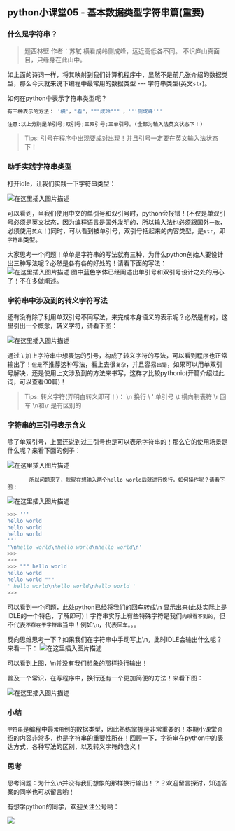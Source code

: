 ## python小课堂05 - 基本数据类型字符串篇(重要)

### 什么是字符串？

> 题西林壁         作者：苏轼
> 横看成岭侧成峰，远近高低各不同。
> 不识庐山真面目，只缘身在此山中。

如上面的诗词一样，将其映射到我们计算机程序中，显然不是前几张介绍的数据类型，那么今天就来说下编程中最常用的数据类型 --- 字符串类型(英文```str```)。


如何在python中表示字符串类型呢？
```python
有三种表示的方法： '横'，"看"，"""成玲""" ，'''侧成峰'''

注意:以上分别是单引号;双引号;三双引号;三单引号。(全部为输入法英文状态下！)
```

> Tips:
> 引号在程序中出现要成对出现！并且引号一定要在英文输入法状态下！


### 动手实践字符串类型

打开idle，让我们实践一下字符串类型：



![在这里插入图片描述](https://img-blog.csdnimg.cn/20181107192701963.png?x-oss-process=image/watermark,type_ZmFuZ3poZW5naGVpdGk,shadow_10,text_aHR0cHM6Ly9ibG9nLmNzZG4ubmV0L3M3NDA1NTY0NzI=,size_16,color_FFFFFF,t_70)

可以看到，当我们使用中文的单引号和双引号时，python会报错！(不仅是单双引号必须是英文状态，因为编程语言是国外发明的，所以输入法也必须跟国外```一致```，必须使用```英文```！)同时，可以看到被单引号，双引号括起来的内容类型，是```str```，即```字符串```类型。



大家思考一个问题！单单是字符串的写法就有三种，为什么python创始人要设计出三种写法呢？必然是各有各的好处的！请看下面的写法：
![在这里插入图片描述](https://img-blog.csdnimg.cn/20181107192739240.png?x-oss-process=image/watermark,type_ZmFuZ3poZW5naGVpdGk,shadow_10,text_aHR0cHM6Ly9ibG9nLmNzZG4ubmV0L3M3NDA1NTY0NzI=,size_16,color_FFFFFF,t_70)
图中蓝色字体已经阐述出单引号和双引号设计之处的用心了！不在多做阐述。



### 字符串中涉及到的转义字符写法
还有没有除了利用单双引号不同写法，来完成本身语义的表示呢？必然是有的，这里引出一个概念，转义字符，请看下图：



![在这里插入图片描述](https://img-blog.csdnimg.cn/20181107192800674.png?x-oss-process=image/watermark,type_ZmFuZ3poZW5naGVpdGk,shadow_10,text_aHR0cHM6Ly9ibG9nLmNzZG4ubmV0L3M3NDA1NTY0NzI=,size_16,color_FFFFFF,t_70)

通过 \ 加上字符串中想表达的引号，构成了转义字符的写法，可以看到程序也正常输出了！```但是```不推荐这种写法，看上去很```复杂```，并且容易```出错```，如果可以用单双引号解决，还是使用上文涉及到的方法来书写，这样才比较pythonic(开篇介绍过此词，可以查看00篇)！

> Tips:
>转义字符(弄明白转义即可！)： 
> \n   换行
>  \ '    单引号
> \t    横向制表符
>\r    回车
>\n和\r 是有区别的

### 字符串的三引号表示含义



除了单双引号，上面还说到过三引号也是可以表示字符串的！那么它的使用场景是什么呢？来看下面的例子：



![在这里插入图片描述](https://img-blog.csdnimg.cn/20181107192959402.png?x-oss-process=image/watermark,type_ZmFuZ3poZW5naGVpdGk,shadow_10,text_aHR0cHM6Ly9ibG9nLmNzZG4ubmV0L3M3NDA1NTY0NzI=,size_16,color_FFFFFF,t_70)

           所以问题来了，我现在想输入两个hello world后就进行换行，如何操作呢？请看下图：


 ![在这里插入图片描述](https://img-blog.csdnimg.cn/20181107193018526.png?x-oss-process=image/watermark,type_ZmFuZ3poZW5naGVpdGk,shadow_10,text_aHR0cHM6Ly9ibG9nLmNzZG4ubmV0L3M3NDA1NTY0NzI=,size_16,color_FFFFFF,t_70)

```python
>>> '''
hello world
hello world
hello world
'''
'\nhello world\nhello world\nhello world\n'
>>> 
>>> 
>>> """ hello world
hello world
hello world """
' hello world\nhello world\nhello world '
>>> 

```

   可以看到一个问题，此处python已经将我们的回车转成\n 显示出来(此处实际上是IDLE的一个特色，了解即可)！字符串实际上有些特殊字符是我们```肉眼看不到的```，但不代表```不存在于字符串```当中！例如```\n```，代表```回车```。。。

反向思维思考一下？如果我们在字符串中手动写上\n，此时IDLE会输出什么呢？来看一下：
![在这里插入图片描述](https://img-blog.csdnimg.cn/20181107193132296.png?x-oss-process=image/watermark,type_ZmFuZ3poZW5naGVpdGk,shadow_10,text_aHR0cHM6Ly9ibG9nLmNzZG4ubmV0L3M3NDA1NTY0NzI=,size_16,color_FFFFFF,t_70)

可以看到上图，\n并没有我们想象的那样换行输出！



普及一个常识，在写程序中，换行还有一个更加简便的方法！来看下图：

  ![在这里插入图片描述](https://img-blog.csdnimg.cn/20181107193150430.png?x-oss-process=image/watermark,type_ZmFuZ3poZW5naGVpdGk,shadow_10,text_aHR0cHM6Ly9ibG9nLmNzZG4ubmV0L3M3NDA1NTY0NzI=,size_16,color_FFFFFF,t_70)

### 小结      
```字符串```是编程中最```常用```到的数据类型，因此熟练掌握是非常重要的！本期小课堂介绍的内容非常多，也是字符串的重要性所在！回顾一下，字符串在python中的表达方式，各种写法的区别，以及转义字符的含义！
### 思考

思考问题：为什么\n并没有我们想象的那样换行输出！？？欢迎留言探讨，知道答案的同学也可以留言哟！

有想学python的同学，欢迎关注公号哟：

![](https://img-blog.csdnimg.cn/20181104164256754.png)







